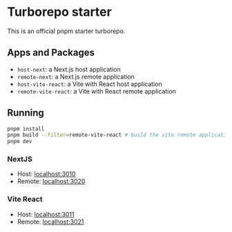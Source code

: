 # Turborepo starter

This is an official pnpm starter turborepo.

## Apps and Packages

- `host-next`: a Next.js host application
- `remote-next`: a Next.js remote application
- `host-vite-react`: a Vite with React host application
- `remote-vite-react`: a Vite with React remote application

## Running

```bash
pnpm install
pnpm build --filter=remote-vite-react # build the vite remote application
pnpm dev
```

### NextJS

- Host: [localhost:3010](http://localhost:3010/)
- Remote: [localhost:3020](http://localhost:3020/)

### Vite React

- Host: [localhost:3011](http://localhost:3011/)
- Remote: [localhost:3021](http://localhost:3021/)
